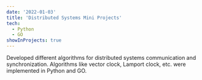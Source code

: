 ```yaml
---
date: '2022-01-03'
title: 'Distributed Systems Mini Projects'
tech:
  - Python
  - GO
showInProjects: true
---
```


Developed different algorithms for distributed systems communication and synchronization. Algorithms like vector clock, Lamport clock, etc. were implemented in Python and GO.
